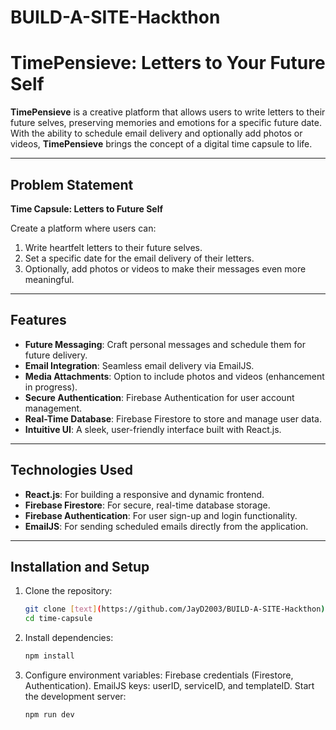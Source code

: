 # BUILD-A-SITE-Hackthon

# TimePensieve: Letters to Your Future Self

**TimePensieve** is a creative platform that allows users to write letters to their future selves, preserving memories and emotions for a specific future date. With the ability to schedule email delivery and optionally add photos or videos, **TimePensieve** brings the concept of a digital time capsule to life.

---

## Problem Statement

**Time Capsule: Letters to Future Self**

Create a platform where users can:
1. Write heartfelt letters to their future selves.
2. Set a specific date for the email delivery of their letters.
3. Optionally, add photos or videos to make their messages even more meaningful.

---

## Features

- **Future Messaging**: Craft personal messages and schedule them for future delivery.
- **Email Integration**: Seamless email delivery via EmailJS.
- **Media Attachments**: Option to include photos and videos (enhancement in progress).
- **Secure Authentication**: Firebase Authentication for user account management.
- **Real-Time Database**: Firebase Firestore to store and manage user data.
- **Intuitive UI**: A sleek, user-friendly interface built with React.js.

---

## Technologies Used

- **React.js**: For building a responsive and dynamic frontend.
- **Firebase Firestore**: For secure, real-time database storage.
- **Firebase Authentication**: For user sign-up and login functionality.
- **EmailJS**: For sending scheduled emails directly from the application.

---

## Installation and Setup

1. Clone the repository:
   ```bash
   git clone [text](https://github.com/JayD2003/BUILD-A-SITE-Hackthon)
   cd time-capsule

2. Install dependencies:
    ```bash
    npm install

3. Configure environment variables:
    Firebase credentials (Firestore, Authentication).
    EmailJS keys: userID, serviceID, and templateID.
    Start the development server:
    ```bash
    npm run dev